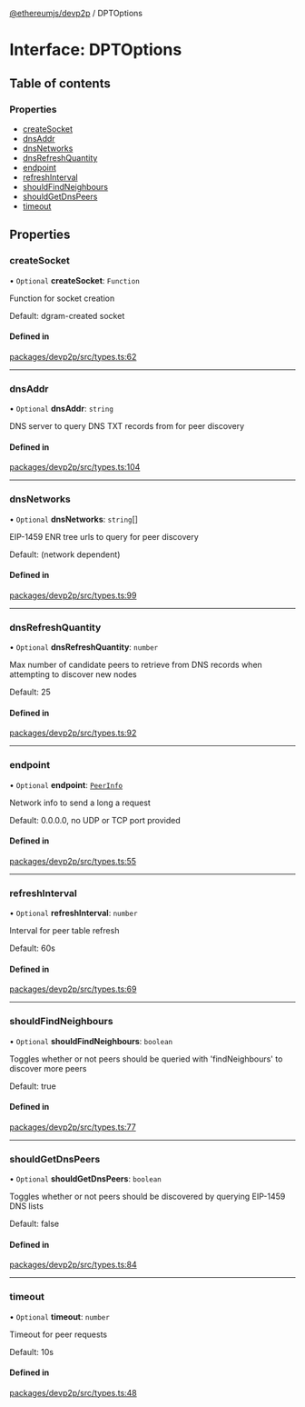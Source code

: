 [@ethereumjs/devp2p](../README.md) / DPTOptions

# Interface: DPTOptions

## Table of contents

### Properties

- [createSocket](DPTOptions.md#createsocket)
- [dnsAddr](DPTOptions.md#dnsaddr)
- [dnsNetworks](DPTOptions.md#dnsnetworks)
- [dnsRefreshQuantity](DPTOptions.md#dnsrefreshquantity)
- [endpoint](DPTOptions.md#endpoint)
- [refreshInterval](DPTOptions.md#refreshinterval)
- [shouldFindNeighbours](DPTOptions.md#shouldfindneighbours)
- [shouldGetDnsPeers](DPTOptions.md#shouldgetdnspeers)
- [timeout](DPTOptions.md#timeout)

## Properties

### createSocket

• `Optional` **createSocket**: `Function`

Function for socket creation

Default: dgram-created socket

#### Defined in

[packages/devp2p/src/types.ts:62](https://github.com/ethereumjs/ethereumjs-monorepo/blob/master/packages/devp2p/src/types.ts#L62)

___

### dnsAddr

• `Optional` **dnsAddr**: `string`

DNS server to query DNS TXT records from for peer discovery

#### Defined in

[packages/devp2p/src/types.ts:104](https://github.com/ethereumjs/ethereumjs-monorepo/blob/master/packages/devp2p/src/types.ts#L104)

___

### dnsNetworks

• `Optional` **dnsNetworks**: `string`[]

EIP-1459 ENR tree urls to query for peer discovery

Default: (network dependent)

#### Defined in

[packages/devp2p/src/types.ts:99](https://github.com/ethereumjs/ethereumjs-monorepo/blob/master/packages/devp2p/src/types.ts#L99)

___

### dnsRefreshQuantity

• `Optional` **dnsRefreshQuantity**: `number`

Max number of candidate peers to retrieve from DNS records when
attempting to discover new nodes

Default: 25

#### Defined in

[packages/devp2p/src/types.ts:92](https://github.com/ethereumjs/ethereumjs-monorepo/blob/master/packages/devp2p/src/types.ts#L92)

___

### endpoint

• `Optional` **endpoint**: [`PeerInfo`](PeerInfo.md)

Network info to send a long a request

Default: 0.0.0.0, no UDP or TCP port provided

#### Defined in

[packages/devp2p/src/types.ts:55](https://github.com/ethereumjs/ethereumjs-monorepo/blob/master/packages/devp2p/src/types.ts#L55)

___

### refreshInterval

• `Optional` **refreshInterval**: `number`

Interval for peer table refresh

Default: 60s

#### Defined in

[packages/devp2p/src/types.ts:69](https://github.com/ethereumjs/ethereumjs-monorepo/blob/master/packages/devp2p/src/types.ts#L69)

___

### shouldFindNeighbours

• `Optional` **shouldFindNeighbours**: `boolean`

Toggles whether or not peers should be queried with 'findNeighbours'
to discover more peers

Default: true

#### Defined in

[packages/devp2p/src/types.ts:77](https://github.com/ethereumjs/ethereumjs-monorepo/blob/master/packages/devp2p/src/types.ts#L77)

___

### shouldGetDnsPeers

• `Optional` **shouldGetDnsPeers**: `boolean`

Toggles whether or not peers should be discovered by querying EIP-1459 DNS lists

Default: false

#### Defined in

[packages/devp2p/src/types.ts:84](https://github.com/ethereumjs/ethereumjs-monorepo/blob/master/packages/devp2p/src/types.ts#L84)

___

### timeout

• `Optional` **timeout**: `number`

Timeout for peer requests

Default: 10s

#### Defined in

[packages/devp2p/src/types.ts:48](https://github.com/ethereumjs/ethereumjs-monorepo/blob/master/packages/devp2p/src/types.ts#L48)
